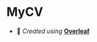 # MyCV
- 🚀 *Created using* [**Overleaf**]([https://www.overleaf.com/](https://www.overleaf.com/project/67d24e35e3553555e4f35cb8))
